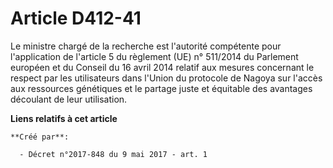 # Article D412-41

Le ministre chargé de la recherche est l'autorité compétente pour l'application de l'article 5 du règlement (UE) n° 511/2014
du Parlement européen et du Conseil du 16 avril 2014 relatif aux mesures concernant le respect par les utilisateurs dans
l'Union du protocole de Nagoya sur l'accès aux ressources génétiques et le partage juste et équitable des avantages découlant
de leur utilisation.

**Liens relatifs à cet article**

	**Créé par**:

	  - Décret n°2017-848 du 9 mai 2017 - art. 1
